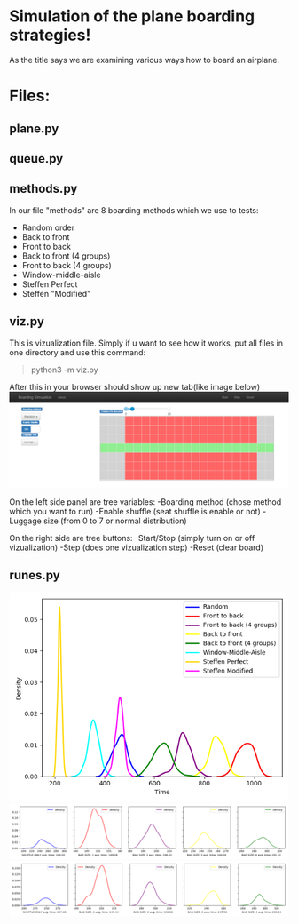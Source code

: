 #  Simulation of the plane boarding strategies!

As the title says we are examining various ways how to board an airplane. 

# Files:

## plane.py
## queue.py
## methods.py

In our file "methods" are 8 boarding methods which we use to tests:

 - Random order
 - Back to front
 - Front to back
 - Back to front (4 groups)
 - Front to back (4 groups)
 - Window-middle-aisle
 - Steffen Perfect
 - Steffen "Modified"

## viz.py
This is vizualization file. Simply if u want to see how it works, put all files in one directory and use this command:
>python3  -m  viz.py

After this in your browser should show up new tab(like image below)
![](webpage.png)

On the left side panel are tree variables:
 -Boarding method (chose method which you want to run)
 -Enable shuffle (seat shuffle is enable or not)
 -Luggage size (from 0 to 7 or normal distribution)

On the right side are tree buttons:
 -Start/Stop (simply turn on or off vizualization)
 -Step (does one vizualization step)
 -Reset (clear board)

## runes.py
![](MainPlot.png)
![](Test1.png)
![](Test2.png)
